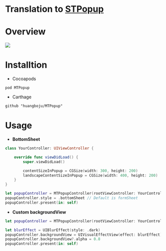 
# Translation to [STPopup](https://github.com/kevin0571/STPopup)
# Overview

![](https://github.com/huangboju/SwiftySTPopup/blob/master/2017-03-21%2020_24_31.gif)

# Installtion

* Cocoapods

`pod MTPopup`

* Carthage

`github "huangboju/MTPopup"`

# Usage

* **BottomSheet**
```swift
class YourController: UIViewController {

    override func viewDidLoad() {
        super.viewDidLoad()

        contentSizeInPopup = CGSize(width: 300, height: 200)
        landscapeContentSizeInPopup = CGSize(width: 400, height: 200)
    }
}

let popupController = MTPopupController(rootViewController: YourController())
popupController.style = .bottomSheet // Default is formSheet
popupController.present(in: self)
```

* **Custom backgroundView**

```swift
let popupController = MTPopupController(rootViewController: YourController())

let blurEffect = UIBlurEffect(style: .dark)
popupController.backgroundView = UIVisualEffectView(effect: blurEffect)
popupController.backgroundView?.alpha = 0.8
popupController.present(in: self)
```
